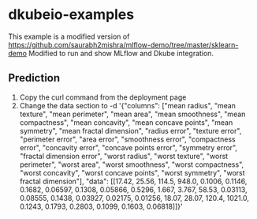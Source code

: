 # dkubeio-examples
This example is a modified version of https://github.com/saurabh2mishra/mlflow-demo/tree/master/sklearn-demo
Modified to run and show MLflow and Dkube integration.

## Prediction
1. Copy the curl command from the deployment page
2. Change the data section to
-d '{"columns": ["mean radius", "mean texture", "mean perimeter", "mean area", "mean smoothness", "mean compactness", "mean concavity", "mean concave points", "mean symmetry", "mean fractal dimension", "radius error", "texture error", "perimeter error", "area error", "smoothness error", "compactness error", "concavity error", "concave points error", "symmetry error", "fractal dimension error", "worst radius", "worst texture", "worst perimeter", "worst area", "worst smoothness", "worst compactness", "worst concavity", "worst concave points", "worst symmetry", "worst fractal dimension"], "data": [[17.42, 25.56, 114.5, 948.0, 0.1006, 0.1146, 0.1682, 0.06597, 0.1308, 0.05866, 0.5296, 1.667, 3.767, 58.53, 0.03113, 0.08555, 0.1438, 0.03927, 0.02175, 0.01256, 18.07, 28.07, 120.4, 1021.0, 0.1243, 0.1793, 0.2803, 0.1099, 0.1603, 0.06818]]}'

